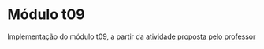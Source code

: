 # Módulo t09

Implementação do módulo t09, a partir da [atividade proposta pelo professor](https://github.com/kyriosdata/oo/blob/master/topicos/09.md)